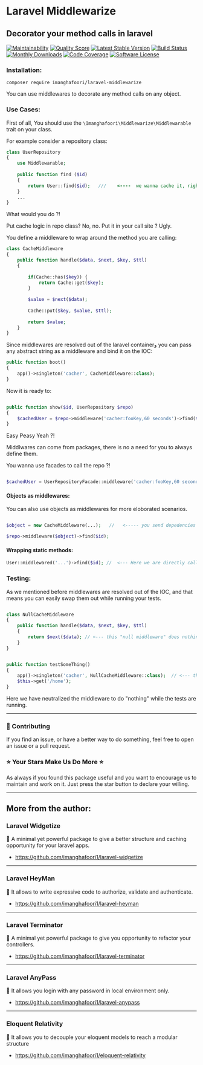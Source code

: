 

<h1> Laravel Middlewarize </h1>
<h2> Decorator your method calls in laravel </h2>

    
[![Maintainability](https://api.codeclimate.com/v1/badges/265609ba555d5fd06560/maintainability)](https://codeclimate.com/github/imanghafoori1/laravel-middlewarize/maintainability)
<a href="https://scrutinizer-ci.com/g/imanghafoori1/laravel-middlewarize"><img src="https://img.shields.io/scrutinizer/g/imanghafoori1/laravel-middlewarize.svg?style=flat-square" alt="Quality Score"></img></a>
[![Latest Stable Version](https://poser.pugx.org/imanghafoori/laravel-middlewarize/v/stable)](https://packagist.org/packages/imanghafoori/laravel-middlewarize)
[![Build Status](https://travis-ci.org/imanghafoori1/laravel-middlewarize.svg?branch=master)](https://travis-ci.org/imanghafoori1/laravel-middlewarize)
[![Monthly Downloads](https://poser.pugx.org/imanghafoori/laravel-middlewarize/d/monthly)](https://packagist.org/packages/imanghafoori/laravel-middlewarize)
[![Code Coverage](https://scrutinizer-ci.com/g/imanghafoori1/laravel-middlewarize/badges/coverage.png?b=master)](https://scrutinizer-ci.com/g/imanghafoori1/laravel-middlewarize/?branch=master)
[![Software License](https://img.shields.io/badge/license-MIT-blue.svg?style=round-square)](LICENSE.md)
</p>



### Installation: 

```
composer require imanghafoori/laravel-middlewarize
```

You can use middlewares to decorate any method calls on any object.

### Use Cases:

First of all, You should use the `\Imanghafoori\Middlewarize\Middlewarable` trait on your class.

For example consider a repository class:

```php
class UserRepository
{
    use Middlewarable;
    
    public function find ($id) 
    {
        return User::find($id);   ///    <----  we wanna cache it, right ?
    }
    ...
}

```

What would you do ?!

Put cache logic in repo class? No, no. Put it in your call site ? Ugly.


You define a middleware to wrap around the method you are calling:

```php
class CacheMiddleware
{
    public function handle($data, $next, $key, $ttl)
    {
        
        if(Cache::has($key)) {
            return Cache::get($key);
        }
       
        $value = $next($data);
        
        Cache::put($key, $value, $ttl);
        
        return $value;
    }
}
```

Since middlewares are resolved out of the laravel containerو you can pass any abstract string as a middleware and bind it on the IOC:

```php
public function boot()
{
    app()->singleton('cacher', CacheMiddleware::class);
}

```

Now it is ready to:

```php

public function show($id, UserRepository $repo)
{
    $cachedUser = $repo->middleware('cacher:fooKey,60 seconds')->find($id);
}

```

Easy Peasy Yeah ?!

Middlwares can come from packages, there is no a need for you to always define them.

You wanna use facades to call the repo ?!

```php

$cachedUser = UserRepositoryFacade::middleware('cacher:fooKey,60 seconds')->find($id);

```


#### Objects as middlewares:

You can also use objects as middlewares for more eloborated scenarios.
```php

$object = new CacheMiddleware(...);   //   <----- you send depedencies to it.

$repo->middleware($object)->find($id);

```

#### Wrapping static methods:

```php
User::middlewared('...')->find($id); //  <--- Here we are directly call it through an eloquent model.
```

### Testing:
As we mentioned before middlewares are resolved out of the IOC, and that means you can easily swap them out while running your tests.

```php

class NullCacheMiddleware
{
    public function handle($data, $next, $key, $ttl)
    {
        return $next($data); // <--- this "null middleware" does nothing.
    }
}


public function testSomeThing()
{
    app()->singleton('cacher', NullCacheMiddleware::class);  // <--- this causes to replace the cache middleware
    $this->get('/home');
}

```

Here we have neutralized the middleware to do "nothing" while the tests are running.

--------------------

### :raising_hand: Contributing 

If you find an issue, or have a better way to do something, feel free to open an issue or a pull request.

### :star: Your Stars Make Us Do More :star:

As always if you found this package useful and you want to encourage us to maintain and work on it. Just press the star button to declare your willing.

--------------------


## More from the author:

### Laravel Widgetize

 :gem: A minimal yet powerful package to give a better structure and caching opportunity for your laravel apps.

- https://github.com/imanghafoori1/laravel-widgetize

-------------------


### Laravel HeyMan

:gem: It allows to write expressive code to authorize, validate and authenticate.

- https://github.com/imanghafoori1/laravel-heyman


------------

### Laravel Terminator


 :gem: A minimal yet powerful package to give you opportunity to refactor your controllers.

- https://github.com/imanghafoori1/laravel-terminator


------------

### Laravel AnyPass

:gem: It allows you login with any password in local environment only.

- https://github.com/imanghafoori1/laravel-anypass

------------

### Eloquent Relativity

:gem: It allows you to decouple your eloquent models to reach a modular structure

- https://github.com/imanghafoori1/eloquent-relativity
